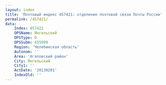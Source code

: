 ```yaml
---
layout: index
title: 'Почтовый индекс 457421: отделение почтовой связи Почты России'
permalink: /457421/
data:
    Index: 457421
    OPSName: Янгельский
    OPSType: О
    OPSSubm: 455999
    Region: 'Челябинская область'
    Autonom: ''
    Area: 'Агаповский район'
    City: Янгельский
    City1: ''
    ActDate: '20130201'
    IndexOld: ''
---
```

